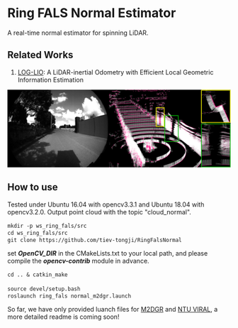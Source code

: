 # Ring FALS Normal Estimator
A real-time normal estimator for spinning LiDAR.
## Related Works

1. [LOG-LIO](https://github.com/tiev-tongji/RingFalsNormal): A LiDAR-inertial Odometry with Efficient Local Geometric Information Estimation

![normals.jpg](fig%2Fnormals.jpg)

## How to use
Tested under Ubuntu 16.04 with opencv3.3.1 and Ubuntu 18.04 with opencv3.2.0. 
Output point cloud with the topic "cloud_normal".

```angular2html
mkdir -p ws_ring_fals/src
cd ws_ring_fals/src
git clone https://github.com/tiev-tongji/RingFalsNormal
```
set _**OpenCV_DIR**_ in the CMakeLists.txt to your local path, and please compile the  _**opencv-contrib**_ module in advance.

```angular2html
cd .. & catkin_make

source devel/setup.bash
roslaunch ring_fals normal_m2dgr.launch 
```

So far, we have only provided luanch files for [M2DGR](https://github.com/SJTU-ViSYS/M2DGR) and [NTU VIRAL](https://github.com/ntu-aris/ntu_viral_dataset), a more detailed readme is coming soon!

